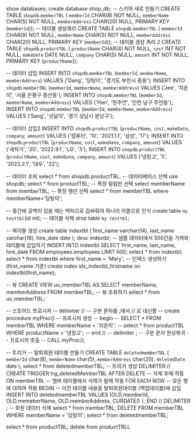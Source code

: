 show databases;
create database shop_db;
-- 스키마 새로 만들기
CREATE TABLE `shopdb`.`memberTBL` (
  `memberId` CHAR(8) NOT NULL,
  `memberName` CHAR(5) NOT NULL,
  `memberAddress` CHAR(20) NULL,
  PRIMARY KEY (`memberId`));
-- 테이블 생성쿼리
CREATE TABLE `shopdb`.`memberTBL` (
  `memberId` CHAR(8) NOT NULL,
  `memberName` CHAR(5) NOT NULL,
  `memberAddress` CHAR(20) NULL,
  PRIMARY KEY (`memberId`));
  -- 테이블 생성 쿼리 2
CREATE TABLE `shopdb`.`productTBL` (
  `productName` CHAR(4) NOT NULL,
  `cost` INT NOT NULL,
  `makeDate` DATE NULL,
  `company` CHAR(5) NULL,
  `amount` INT NOT NULL,
  PRIMARY KEY (`productName`));
  
  -- 데이터 삽입
  INSERT INTO `shopdb`.`memberTBL` (`memberId`, `memberName`, `memberAddress`) VALUES ('Dang', '당탕이', '경기도 부천시 중동');
INSERT INTO `shopdb`.`memberTBL` (`memberId`, `memberName`, `memberAddress`) VALUES ('Jee', '지운이', '서울 은평구 증산동');
INSERT INTO `shopdb`.`memberTBL` (`memberId`, `memberName`, `memberAddress`) VALUES ('Han', '한주연', '인천 남구 주안동');
INSERT INTO `shopdb`.`memberTBL` (`memberId`, `memberName`, `memberAddress`) VALUES ('Sang', '상달이', '경기 성남시 분당구');

-- 데이터 삽입2
INSERT INTO `shopdb`.`productTBL` (`productName`, `cost`, `makeDate`, `company`, `amount`) VALUES ('컴퓨터', '10', '2021.1.1', '삼성', '17');
INSERT INTO `shopdb`.`productTBL` (`productName`, `cost`, `makeDate`, `company`, `amount`) VALUES ('세탁기', '20', '2022.9.1', 'LG', '3');
INSERT INTO `shopdb`.`productTBL` (`productName`, `cost`, `makeDate`, `company`, `amount`) VALUES ('냉장고', '5', '2023.2.1', '대우', '22');

-- 데이터 조회
select * from shopdb.productTBL;
-- 데이터베이스 선택
use shopdb;
select * from productTBL;
-- 특정 컬럼만 선택 
select memberName from memberTBL;
-- 특정 행만 선택
select * from memberTBL where memberName='당탕이';

-- 중간에 공백이 있을 때는 백틱으로 감싸줘야 하나의 이름으로 인식
create table `my testtbl`(id int);
-- 테이블 삭제
drop table `my testtbl`;

-- 체이블 생성
create table indextbl (
	first_name varchar(14),
    last_name varchar(16),
    hire_date date
	);
desc indextbl;
-- 샘플 데이터에서 500건을 가져와 테이블에 삽입하기 
INSERT INTO indextbl 
	SELECT first_name, last_name, hire_date 
    FROM employees.employees 
    LIMIT 500;
select * from indextbl;
select * from indextbl where first_name = 'Mary';
-- 인덱스 생성하기 (first_name 기준)
create index idx_indextbl_firstname on indextbl(first_name); 

-- 뷰
CREATE VIEW uv_memberTBL
AS SELECT memberName, memberAddress FROM memberTBL;
-- 뷰 조회하기
select * from uv_memberTBL;

-- 스토어드 프로시저
-- delimiter //	 -- 구분 문자를 ;에서 // 로 대신함
-- create procedure myProc() 		-- 프로시저 생성
-- begin
	-- SELECT * FROM memberTBL WHERE memberName = '지운이';
	-- select * from productTBL WHERE productName = '냉장고';
-- end //
-- delimiter ; 	-- 구분 문자 원상복귀
-- 프로시저 호출
-- CALL myProc();

-- 트리거 
-- 탈퇴회원 테이블 만들기
CREATE TABLE `deletedmemberTBL` (
  `memberId` char(8),
  `memberName` char(5),
  `memberAddress` char(20),
  `deletedDate` date
);
select * from deletedmemberTBL;
-- 트리거 생성
DELIMITER //
CREATE TRIGGER trg_deletedMemberTBL
	AFTER DELETE 	-- 삭제 후에 작동
    ON memberTBL	-- 멤버 테이블에서 삭제가 될때 작동
    FOR EACH ROW	-- 모든 행에 대하여 적용
BEGIN
	-- 이전 테이블 내용을 탈퇴회원테이블 (백업테이블)에 삽입
	INSERT INTO deletedmemberTBL
	VALUES (OLD.memberId, OLD.memeberName, OLD.memberAddress, CURDATE() );
END // 
DELIMITER ;
-- 회원 데이터 삭제
select * from memberTBL;
DELETE FROM memberTBL WHERE memberName = '당탕이';
select * from deletedmemberTBL;

select * from productTBL;
delete from productTBLL 